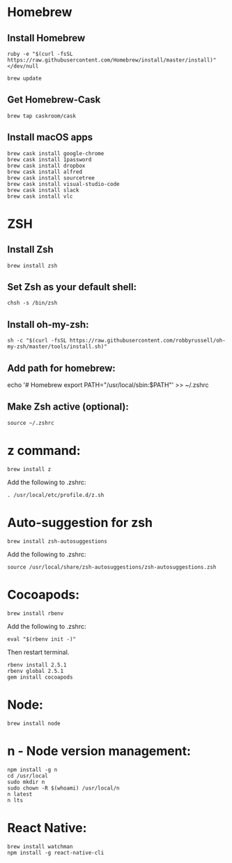 # Homebrew
## Install Homebrew
```
ruby -e "$(curl -fsSL https://raw.githubusercontent.com/Homebrew/install/master/install)" </dev/null

brew update
```

## Get Homebrew-Cask
```
brew tap caskroom/cask
```

## Install macOS apps
```
brew cask install google-chrome
brew cask install 1password
brew cask install dropbox
brew cask install alfred
brew cask install sourcetree
brew cask install visual-studio-code
brew cask install slack
brew cask install vlc
```

# ZSH
## Install Zsh
```
brew install zsh
```
## Set Zsh as your default shell:
```
chsh -s /bin/zsh
```

## Install oh-my-zsh:
```
sh -c "$(curl -fsSL https://raw.githubusercontent.com/robbyrussell/oh-my-zsh/master/tools/install.sh)"
```

## Add path for homebrew:
echo '# Homebrew
export PATH="/usr/local/sbin:$PATH"' >> ~/.zshrc

## Make Zsh active (optional):
```
source ~/.zshrc
```

# z command:
```
brew install z
```

Add the following to .zshrc:
```
. /usr/local/etc/profile.d/z.sh
```

# Auto-suggestion for zsh
```
brew install zsh-autosuggestions
```

Add the following to .zshrc:
```
source /usr/local/share/zsh-autosuggestions/zsh-autosuggestions.zsh
```
# Cocoapods:
```
brew install rbenv
```

Add the following to .zshrc:
```
eval "$(rbenv init -)"
```

Then restart terminal.
```
rbenv install 2.5.1
rbenv global 2.5.1
gem install cocoapods
```

# Node:
```
brew install node
```

# n - Node version management:
```
npm install -g n
cd /usr/local
sudo mkdir n
sudo chown -R $(whoami) /usr/local/n
n latest
n lts
```

# React Native:
```
brew install watchman
npm install -g react-native-cli
```
